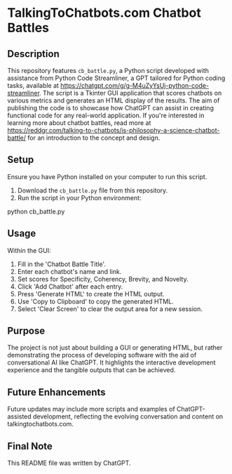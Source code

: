 # TalkingToChatbots.com Chatbot Battles

## Description
This repository features `cb_battle.py`, a Python script developed with assistance from Python Code Streamliner, a GPT tailored for Python coding tasks, available at https://chatgpt.com/g/g-M4uZyYsUj-python-code-streamliner. The script is a Tkinter GUI application that scores chatbots on various metrics and generates an HTML display of the results. The aim of publishing the code is to showcase how ChatGPT can assist in creating functional code for any real-world application. If you're interested in learning more about chatbot battles, read more at https://reddgr.com/talking-to-chatbots/is-philosophy-a-science-chatbot-battle/ for an introduction to the concept and design.

## Setup
Ensure you have Python installed on your computer to run this script.

1. Download the `cb_battle.py` file from this repository.
2. Run the script in your Python environment:

python cb_battle.py

## Usage
Within the GUI:
1. Fill in the 'Chatbot Battle Title'.
2. Enter each chatbot's name and link.
3. Set scores for Specificity, Coherency, Brevity, and Novelty.
4. Click 'Add Chatbot' after each entry.
5. Press 'Generate HTML' to create the HTML output.
6. Use 'Copy to Clipboard' to copy the generated HTML.
7. Select 'Clear Screen' to clear the output area for a new session.

## Purpose
The project is not just about building a GUI or generating HTML, but rather demonstrating the process of developing software with the aid of conversational AI like ChatGPT. It highlights the interactive development experience and the tangible outputs that can be achieved.

## Future Enhancements
Future updates may include more scripts and examples of ChatGPT-assisted development, reflecting the evolving conversation and content on talkingtochatbots.com.

## Final Note
This README file was written by ChatGPT.







